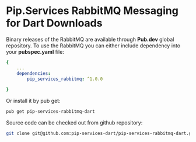 # Pip.Services RabbitMQ Messaging for Dart Downloads

Binary releases of the RabbitMQ are available through **Pub.dev** global repository. 
To use the RabbitMQ you can either include dependency into your **pubspec.yaml** file:

```yaml
{
    ...
    dependencies: 
        pip_services_rabbitmq: ^1.0.0
    
}
``` 

Or install it by pub get:

```bash
pub get pip-services-rabbitmq-dart
```

Source code can be checked out from github repository:

```bash
git clone git@github.com:pip-services-dart/pip-services-rabbitmq-dart.git
```
